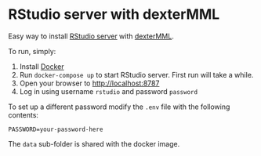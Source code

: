 # RStudio server with dexterMML

Easy way to install [RStudio server](https://www.rstudio.com) with [dexterMML](https://github.com/dexter-psychometrics/dexterMML).

To run, simply:
1. Install [Docker](https://www.docker.com)
2. Run `docker-compose up` to start RStudio server. First run will take a while.
3. Open your browser to <http://localhost:8787>
4. Log in using username `rstudio` and password `password`

To set up a different password modify the `.env` file with the following contents:

```
PASSWORD=your-password-here
```

The `data` sub-folder is shared with the docker image.
